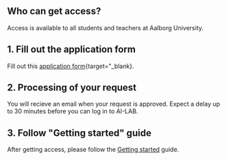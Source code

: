 ## Who can get access?
Access is available to all students and teachers at Aalborg University. 

## 1. Fill out the application form
Fill out this [application form](https://forms.office.com/Pages/ResponsePage.aspx?id=Sbrb9QbOb0msPgzxQ2HZNEdKMbCNz_9Lom8_yaZURCNUNjcwRzFLWkYyUDVPTjFLUDRTT0JZUzZCOCQlQCN0PWcu){target="_blank}.

## 2. Processing of your request
You will recieve an email when your request is approved. Expect a delay up to 30 minutes before you can log in to AI-LAB.

## 3. Follow "Getting started" guide
After getting access, please follow the [Getting started](/ai-lab/guides/) guide.